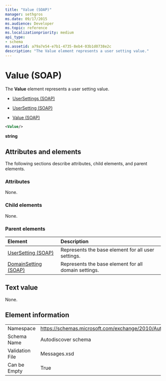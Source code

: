 ```yaml
---
title: "Value (SOAP)"
manager: sethgros
ms.date: 09/17/2015
ms.audience: Developer
ms.topic: reference
ms.localizationpriority: medium
api_type:
- schema
ms.assetid: a79a7e54-e7b1-4735-8eb4-03b1d0738e2c
description: "The Value element represents a user setting value."
---
```


# Value (SOAP)

The **Value** element represents a user setting value. 
  
- [UserSettings (SOAP)](usersettings-soap.md)
  
- [UserSetting (SOAP)](usersetting-soap.md)
  
- [Value (SOAP)](value-soap.md)
  
```XML
<Value/>
```

**string**

## Attributes and elements

The following sections describe attributes, child elements, and parent elements.
  
### Attributes

None.
  
### Child elements

None.
  
### Parent elements

|**Element**|**Description**|
|:-----|:-----|
|[UserSetting (SOAP)](usersetting-soap.md) <br/> |Represents the base element for all user settings.  <br/> |
|[DomainSetting (SOAP)](domainsetting-soap.md) <br/> |Represents the base element for all domain settings.  <br/> |
   
## Text value

None.
  
## Element information

|||
|:-----|:-----|
|Namespace  <br/> |https://schemas.microsoft.com/exchange/2010/Autodiscover  <br/> |
|Schema Name  <br/> |Autodiscover schema  <br/> |
|Validation File  <br/> |Messages.xsd  <br/> |
|Can be Empty  <br/> |True  <br/> |
   

